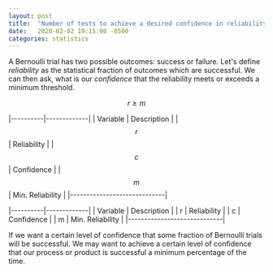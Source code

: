 ```yaml
---
layout: post
title:  "Number of tests to achieve a desired confidence in reliability"
date:   2020-02-02 19:15:00 -0500
categories: statistics
---
```

A Bernoulli trial has two possible outcomes: success or failure. Let's define _reliability_ as the statistical fraction of outcomes which are successful. We can then ask, what is our _confidence_ that the reliability meets or exceeds a minimum threshold.

$$r \geq m$$

|----------|-------------|
| Variable | Description |
| $$r$$    | Reliability |
| $$c$$    | Confidence  |
| $$m$$    | Min. Reliability |
|-----------------------------|


|----------|-------------|
| Variable | Description |
| r    | Reliability |
| c    | Confidence  |
| m    | Min. Reliability |
|-----------------------------|


If we want a certain level of confidence that some fraction of Bernoulli trials will be successful.
We may want to achieve a certain level of confidence that our process or product is successful a minimum percentage of the time.

[jekyll-docs]: https://jekyllrb.com/docs/home
[jekyll-gh]:   https://github.com/jekyll/jekyll
[jekyll-talk]: https://talk.jekyllrb.com/
